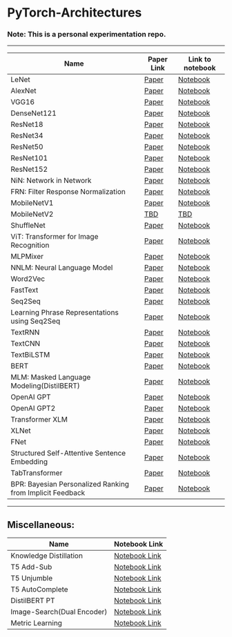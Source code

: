 # PyTorch-Architectures

### Note: This is a personal experimentation repo.

-----------------------------------------------------------------------------

| Name | Paper Link | Link to notebook |
| ---- | ---------- | ---------------- |
| LeNet | [Paper](http://yann.lecun.com/exdb/publis/pdf/lecun-98.pdf) | [Notebook](https://nbviewer.jupyter.org/github/vishal-burman/PyTorch-Architectures/blob/master/modeling_LeNet/test_sample_LeNet.ipynb) |
| AlexNet | [Paper](https://proceedings.neurips.cc/paper/2012/file/c399862d3b9d6b76c8436e924a68c45b-Paper.pdf) | [Notebook](https://nbviewer.jupyter.org/github/vishal-burman/PyTorch-Architectures/blob/master/modeling_AlexNet/test_sample_AlexNet.ipynb) |
| VGG16 | [Paper](https://arxiv.org/pdf/1409.1556.pdf) | [Notebook](https://nbviewer.jupyter.org/github/vishal-burman/PyTorch-Architectures/blob/master/modeling_VGG16/VGG16-CIFAR10.ipynb) |
| DenseNet121 | [Paper](https://arxiv.org/pdf/1608.06993) | [Notebook](https://nbviewer.jupyter.org/github/vishal-burman/PyTorch-Architectures/blob/master/modeling_DenseNet121/test_sample_DenseNet121.ipynb) |
| ResNet18 | [Paper](https://arxiv.org/pdf/1512.03385) | [Notebook](https://nbviewer.jupyter.org/github/vishal-burman/PyTorch-Architectures/blob/master/modeling_ResNet/test_sample_ResNet18.ipynb) |
| ResNet34 | [Paper](https://arxiv.org/pdf/1512.03385)| [Notebook](https://nbviewer.jupyter.org/github/vishal-burman/PyTorch-Architectures/blob/master/modeling_ResNet/test_sample_ResNet34.ipynb) |
| ResNet50 | [Paper](https://arxiv.org/pdf/1512.03385) | [Notebook](https://nbviewer.jupyter.org/github/vishal-burman/PyTorch-Architectures/blob/master/modeling_ResNet/test_sample_ResNet50.ipynb?flush_cache=true) |
| ResNet101 | [Paper](https://arxiv.org/pdf/1512.03385) | [Notebook](https://nbviewer.jupyter.org/github/vishal-burman/PyTorch-Architectures/blob/master/modeling_ResNet/test_sample_ResNet101.ipynb) |
| ResNet152 | [Paper](https://arxiv.org/pdf/1512.03385) | [Notebook](https://nbviewer.jupyter.org/github/vishal-burman/PyTorch-Architectures/blob/master/modeling_ResNet/test_sample_ResNet152.ipynb?flush_cache=true) |
| NiN: Network in Network | [Paper](https://arxiv.org/pdf/1312.4400) | [Notebook](https://github.com/vishal-burman/PyTorch-Architectures/blob/master/modeling_NiN/test_sample_NiN.ipynb) |
| FRN: Filter Response Normalization | [Paper](https://arxiv.org/pdf/1911.09737) | [Notebook](https://nbviewer.jupyter.org/github/vishal-burman/PyTorch-Architectures/blob/master/modeling_FRN/test_sample_FRN.ipynb) |
| MobileNetV1 | [Paper](https://arxiv.org/pdf/1704.04861) | [Notebook](https://nbviewer.jupyter.org/github/vishal-burman/PyTorch-Architectures/blob/master/modeling_MobileNetV1/test_sample_MobileNetV1.ipynb) | 
| MobileNetV2 | [TBD](link) | [TBD](link) |
| ShuffleNet | [Paper](https://arxiv.org/pdf/1707.01083) | [Notebook](https://nbviewer.jupyter.org/github/vishal-burman/PyTorch-Architectures/blob/master/modeling_ShuffleNet/test_sample_ShuffleNet.ipynb) |
| ViT: Transformer for Image Recognition | [Paper](https://arxiv.org/pdf/2010.11929) | [Notebook](https://nbviewer.jupyter.org/github/vishal-burman/PyTorch-Architectures/blob/master/modeling_ViT/test_sample_ViT.ipynb) |
| MLPMixer | [Paper](https://arxiv.org/pdf/2105.01601) | [Notebook](https://nbviewer.jupyter.org/github/vishal-burman/PyTorch-Architectures/blob/master/modeling_MLPMixer/test_sample_MLPMixer.ipynb) |
| NNLM: Neural Language Model | [Paper](https://www.jmlr.org/papers/volume3/bengio03a/bengio03a.pdf) | [Notebook](https://nbviewer.jupyter.org/github/vishal-burman/PyTorch-Architectures/blob/master/modeling_NNLM/test_sample_NNLM.ipynb) |
| Word2Vec | [Paper](https://papers.nips.cc/paper/5021-distributed-representations-of-words-and-phrases-and-their-compositionality.pdf) | [Notebook](https://nbviewer.jupyter.org/github/vishal-burman/PyTorch-Architectures/blob/master/modeling_Word2Vec/test_sample_Word2Vec.ipynb) |
| FastText | [Paper](https://arxiv.org/pdf/1607.01759) | [Notebook](https://nbviewer.jupyter.org/github/vishal-burman/PyTorch-Architectures/blob/master/modeling_FastText/test_sample_FastText.ipynb) |
| Seq2Seq | [Paper](https://arxiv.org/pdf/1409.3215) | [Notebook](https://nbviewer.jupyter.org/github/vishal-burman/PyTorch-Architectures/blob/master/modeling_Seq2Seq/test_sample_Seq2Seq.ipynb) |
| Learning Phrase Representations using Seq2Seq | [Paper](https://arxiv.org/pdf/1406.1078) | [Notebook](https://nbviewer.jupyter.org/github/vishal-burman/PyTorch-Architectures/blob/master/modeling_Seq2SeqPR/test_sample_Seq2SeqPR.ipynb) |
| TextRNN | [Paper](https://onlinelibrary.wiley.com/doi/abs/10.1207/s15516709cog1402_1) | [Notebook](https://nbviewer.jupyter.org/github/vishal-burman/PyTorch-Architectures/blob/master/modeling_TextRNN/test_sample_TextRNN.ipynb) |
| TextCNN | [Paper](https://arxiv.org/pdf/1408.5882) | [Notebook](https://nbviewer.jupyter.org/github/vishal-burman/PyTorch-Architectures/blob/master/modeling_TextCNN/test_sample_TextCNN.ipynb) |
| TextBiLSTM | [Paper](https://www.bioinf.jku.at/publications/older/2604.pdf) | [Notebook](https://nbviewer.jupyter.org/github/vishal-burman/PyTorch-Architectures/blob/master/modeling_TextBiLSTM/test_sample_TextBiLSTM.ipynb) |
| BERT | [Paper](https://arxiv.org/pdf/1810.04805.pdf) | [Notebook](https://nbviewer.jupyter.org/github/vishal-burman/PyTorch-Architectures/blob/master/modeling_BERT/test_sample_BERT.ipynb) |
| MLM: Masked Language Modeling(DistilBERT) | [Paper](https://arxiv.org/pdf/1810.04805.pdf) | [Notebook](https://nbviewer.jupyter.org/github/vishal-burman/PyTorch-Architectures/blob/master/research/modeling_MLM/test_sample_MLM.ipynb) |
| OpenAI GPT | [Paper](https://cdn.openai.com/research-covers/language-unsupervised/language_understanding_paper.pdf) | [Notebook](https://nbviewer.jupyter.org/github/vishal-burman/PyTorch-Architectures/blob/master/modeling_OpenAI/test_sample_OpenAI.ipynb) |
| OpenAI GPT2 | [Paper](https://cdn.openai.com/better-language-models/language_models_are_unsupervised_multitask_learners.pdf) | [Notebook](https://nbviewer.jupyter.org/github/vishal-burman/PyTorch-Architectures/blob/master/modeling_GPT2/test_sample_GPT2.ipynb) |
| Transformer XLM | [Paper](https://arxiv.org/pdf/1901.07291.pdf) | [Notebook](https://nbviewer.jupyter.org/github/vishal-burman/PyTorch-Architectures/blob/master/modeling_XLM/test_sample_XLM.ipynb) |
| XLNet | [Paper](https://arxiv.org/pdf/1906.08237) | [Notebook](https://nbviewer.jupyter.org/github/vishal-burman/PyTorch-Architectures/blob/master/modeling_XLNet/test_sample_XLNet.ipynb) |
| FNet | [Paper](https://arxiv.org/pdf/2105.03824) | [Notebook](https://nbviewer.jupyter.org/github/vishal-burman/PyTorch-Architectures/blob/master/modeling_FNet/test_sample_FNet.ipynb) |
| Structured Self-Attentive Sentence Embedding | [Paper](https://arxiv.org/pdf/1703.03130) | [Notebook](https://nbviewer.jupyter.org/github/vishal-burman/PyTorch-Architectures/blob/master/modeling_SSE/test_sample_SSE.ipynb) |
| TabTransformer | [Paper](https://arxiv.org/pdf/2012.06678) | [Notebook](https://nbviewer.jupyter.org/github/vishal-burman/PyTorch-Architectures/blob/master/modeling_TabTransformer/test_sample_TabTransformer.ipynb) |
| BPR: Bayesian Personalized Ranking from Implicit Feedback | [Paper](https://arxiv.org/ftp/arxiv/papers/1205/1205.2618.pdf) | [Notebook](https://nbviewer.jupyter.org/github/vishal-burman/PyTorch-Architectures/blob/master/modeling_BPR/test_sample_BPR.ipynb) |

------------------------------------------------------------------------------------

## Miscellaneous:

| Name | Notebook Link |
| ---- | ------------- |
| Knowledge Distillation | [Notebook Link](https://nbviewer.jupyter.org/github/vishal-burman/PyTorch-Architectures/blob/master/misc/Knowledge_Distillation.ipynb) |
| T5 Add-Sub | [Notebook Link](https://nbviewer.jupyter.org/github/vishal-burman/PyTorch-Architectures/blob/master/misc/T5_Math_Add_Sub.ipynb) |
| T5 Unjumble | [Notebook Link](https://nbviewer.jupyter.org/github/vishal-burman/PyTorch-Architectures/blob/master/misc/T5Unjumble.ipynb) |
| T5 AutoComplete | [Notebook Link](https://nbviewer.jupyter.org/github/vishal-burman/PyTorch-Architectures/blob/master/misc/test_sample_T5AutoComplete.ipynb?flush_cache=true) |
| DistilBERT PT | [Notebook Link](https://github.com/vishal-burman/PyTorch-Architectures/blob/master/misc/test_sample_DistilBERT_PT.ipynb) |
| Image-Search(Dual Encoder) | [Notebook Link](https://nbviewer.jupyter.org/github/vishal-burman/PyTorch-Architectures/blob/master/misc/Image_Search%28Dual_Encoder%29.ipynb) |
| Metric Learning | [Notebook Link](https://github.com/vishal-burman/PyTorch-Architectures/blob/master/misc/Metric_Learning.ipynb) |
